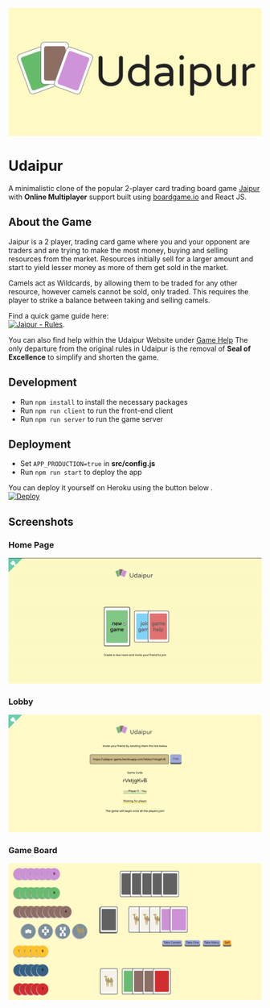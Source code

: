 ![Header](src/assets/UdaipurCover.png)

# Udaipur

A minimalistic clone of the popular 2-player card trading board game [Jaipur](https://boardgamegeek.com/boardgame/54043/jaipur) with **Online Multiplayer** support built using [boardgame.io](github.com/nicoldavis/boardgame.io) and React JS.

## About the Game

Jaipur is a 2 player, trading card game where you and your opponent are traders and are trying to make the most money, buying and selling resources from the market. Resources initially sell for a larger amount and start to yield lesser money as more of them get sold in the market.

Camels act as Wildcards, by allowing them to be traded for any other resource, however camels cannot be sold, only traded. This requires the player to strike a balance between taking and selling camels.

Find a quick game guide here:  
[![Jaipur - Rules](https://img.youtube.com/vi/SD3g4gOf_N8/0.jpg)](https://www.youtube.com/watch?v=SD3g4gOf_N8).

You can also find help within the Udaipur Website under [Game Help]()
The only departure from the original rules in Udaipur is the removal of **Seal of Excellence** to simplify and shorten the game.

## Development

- Run `npm install` to install the necessary packages
- Run `npm run client` to run the front-end client
- Run `npm run server` to run the game server

## Deployment

- Set `APP_PRODUCTION=true` in **src/config.js**
- Run `npm run start` to deploy the app

You can deploy it yourself on Heroku using the button below .  
 [![Deploy](https://www.herokucdn.com/deploy/button.svg)](https://heroku.com/deploy?template=https://github.com/skvrahul/udaipur-game/tree/deploy_heroku)

## Screenshots

### Home Page

![Home Page](demo/udaipur_homePage.gif)

### Lobby

![Lobby](demo/udaipur_lobby.png)

### Game Board

![Game Board](demo/udaipur_board.png)
